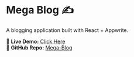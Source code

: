  
# Mega Blog ✍️

A blogging application built with React + Appwrite.  

🔗 **Live Demo:** [Click Here](https://mega-blog-8pg3-6lyssj4yx-siddhants-projects-c9861d19.vercel.app/)  
📂 **GitHub Repo:** [Mega-Blog](https://github.com/siddhantgrove/Mega-Blog)

